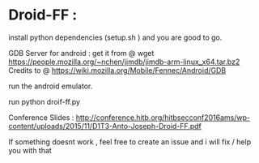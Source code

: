 # Droid-FF : 

install python dependencies (setup.sh ) and you are good to go.

GDB Server for android :  get it from @ wget https://people.mozilla.org/~nchen/jimdb/jimdb-arm-linux_x64.tar.bz2 
Credits to @ https://wiki.mozilla.org/Mobile/Fennec/Android/GDB


run the android emulator.

run python droif-ff.py


Conference Slides : http://conference.hitb.org/hitbsecconf2016ams/wp-content/uploads/2015/11/D1T3-Anto-Joseph-Droid-FF.pdf

If something doesnt work , feel free to create an issue and i will fix / help you with that
 
